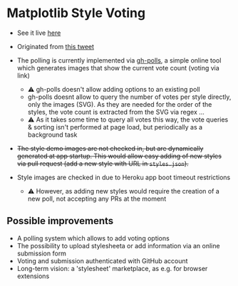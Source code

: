 # Matplotlib Style Voting

- See it live [here](https://matplotlib-style-voting.herokuapp.com)

- Originated from [this tweet](https://twitter.com/d_haitz/status/1280773487628517377)

- The polling is currently implemented via [gh-polls](https://github.com/apex/gh-polls), a simple online tool which generates images that show the current vote count (voting via link)
  - ⚠️ gh-polls doesn't allow adding options to an existing poll
  - gh-polls doesnt allow to query the number of votes per style directly, only the images (SVG).
  As they are needed for the order of the styles, the vote count is extracted from the SVG via regex ...
  - ⚠️  As it takes some time to query all votes this way, the vote queries & sorting isn't performed at page load, but periodically as a background task

- ~~The style demo images are not checked in, but are dynamically generated at app startup.
This would allow easy adding of new styles via pull request (add a new style with URL in `styles.json`).~~
- Style images are checked in due to Heroku app boot timeout restrictions
  - ⚠️ However, as adding new styles would require the creation of a new poll, not accepting any PRs at the moment

 ## Possible improvements
 
  - A polling system which allows to add voting options
  - The possibility to upload stylesheeta or add information via an online submission form
  - Voting and submission authenticated with GitHub account
  - Long-term vision: a 'stylesheet' marketplace, as e.g. for browser extensions
